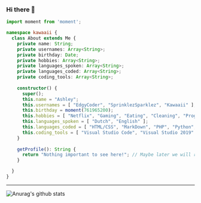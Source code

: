 ### Hi there 👋

```typescript
import moment from 'moment';

namespace kawaaii {
  class About extends Me {
    private name: String;
    private usernames: Array<String>;
    private birthday: Date;
    private hobbies: Array<String>;
    private languages_spoken: Array<String>;
    private languages_coded: Array<String>;
    private coding_tools: Array<String>;
  
    constructor() {
      super();
      this.name = "Ashley";
      this.usernames = [ "EdgyCoder", "SprinklezSparklez", "Kawaaii" ];
      this.birthday = moment(761965200);
      this.hobbies = [ "Netflix", "Gaming", "Eating", "Cleaning", "Programming", "YouTube" ];
      this.languages_spoken = [ "Dutch", "English" ];
      this.languages_coded = [ "HTML/CSS", "MarkDown", "PHP", "Python", "JavaScript", "C#" ];
      this.coding_tools = [ "Visual Studio Code", "Visual Studio 2019" ];
    }
  
    getProfile(): String {
      return "Nothing important to see here!"; // Maybe later we will reveal information or will we? 😏
    }

  }
}
```

---

![Anurag's github stats](https://github-readme-stats.vercel.app/api?username=kawaaii)

<!--
**kawaaii/kawaaii** is a ✨ _special_ ✨ repository because its `README.md` (this file) appears on your GitHub profile.

Here are some ideas to get you started:

- 🔭 I’m currently working on ...
- 🌱 I’m currently learning ...
- 👯 I’m looking to collaborate on ...
- 🤔 I’m looking for help with ...
- 💬 Ask me about ...
- 📫 How to reach me: ...
- 😄 Pronouns: ...
- ⚡ Fun fact: ...
-->
